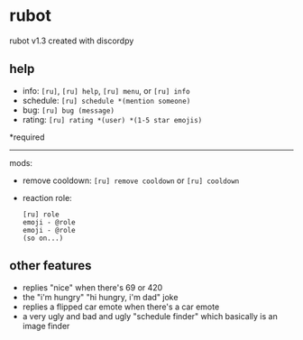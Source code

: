 # rubot

rubot v1.3 created with discordpy

## help

 - info: `[ru]`, `[ru] help`, `[ru] menu`, or `[ru] info`
 - schedule: `[ru] schedule *(mention someone)`
 - bug: `[ru] bug (message)`
 - rating: `[ru] rating *(user) *(1-5 star emojis)`

*required

***

mods:

 - remove cooldown: `[ru] remove cooldown` or `[ru] cooldown`
 - reaction role:
 
       [ru] role
       emoji - @role
       emoji - @role
       (so on...)

## other features

 - replies "nice" when there's 69 or 420
 - the "i'm hungry" "hi hungry, i'm dad" joke
 - replies a flipped car emote when there's a car emote
 - a very ugly and bad and ugly "schedule finder" which basically is an image finder
